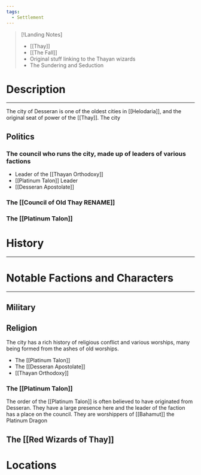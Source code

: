 ```yaml
---
tags:
  - Settlement
---
```

>[!Landing Notes]
>- [[Thay]]
>- [[The Fall]]
>- Original stuff linking to the Thayan wizards
>- The Sundering and Seduction
# Description
---
The city of Desseran is one of the oldest cities in [[Helodaria]], and the original seat of power of the [[Thay]]. The city
## Politics
### The council who runs the city, made up of leaders of various factions
- Leader of the [[Thayan Orthodoxy]]
- [[Platinum Talon]] Leader
- [[Desseran Apostolate]]
### The [[Council of Old Thay RENAME]]
### The [[Platinum Talon]]

# History
---

# Notable Factions and Characters
---
## Military

## Religion
The city has a rich history of religious conflict and various worships, many being formed from the ashes of old worships.

- The [[Platinum Talon]]
- The [[Desseran Apostolate]]
- [[Thayan Orthodoxy]]
### The [[Platinum Talon]]
The order of the [[Platinum Talon]] is often believed to have originated from Desseran. They have a large presence here and the leader of the faction has a place on the council. They are worshippers of [[Bahamut]] the Platinum Dragon

## The [[Red Wizards of Thay]] 

# Locations